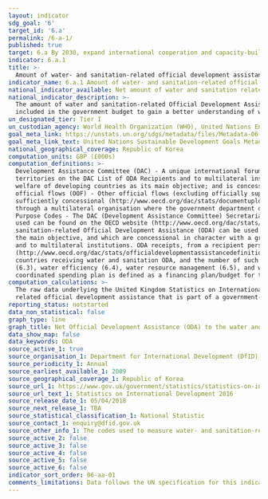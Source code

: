 ```yaml
---
layout: indicator
sdg_goal: '6'
target_id: '6.a'
permalink: /6-a-1/
published: true
target: 6.a By 2030, expand international cooperation and capacity-building support to developing countries in water- and sanitation-related activities and programmes, including water harvesting, desalination, water efficiency, wastewater treatment, recycling and reuse technologies
indicator: 6.a.1
title: >-
  Amount of water- and sanitation-related official development assistance that is part of a government-coordinated spending plan
indicator_name: 6.a.1 Amount of water- and sanitation-related official development assistance that is part of a government-coordinated spending plan
national_indicator_available: Net amount of water and sanitation related official development assistance that is part of a government-coordinated spending plan
national_indicator_description: >-
  The amount of water and sanitation-related Official Development Assistance (ODA) is a quantifiable measurement as a proxy for “international cooperation and capacity development support” in financial terms. It is essential to be able to assess ODA in proportion with how much of it is
  included in the government budget to gain a better understanding of whether donors are aligned with national governments while highlighting total water and sanitation ODA disbursements to developing countries over time.
un_designated_tier: Tier I
un_custodian_agency: World Health Organization (WHO), United Nations Environment Programme (UNEP), Organisation for Economic Co-operation and Development (OECD)
goal_meta_link: https://unstats.un.org/sdgs/metadata/files/Metadata-06-0A-01.pdf
goal_meta_link_text: United Nations Sustainable Development Goals Metadata (PDF 398 KB)
national_geographical_coverage: Republic of Korea
computation_units: GBP (£000s) 
computation_definitions: >-
  Development Assistance Committee (DAC) - A unique international forum of many of the largest funders of aid, including 30 DAC Members. The World Bank, IMF and UNDP participate as observers. Official development assistance (ODA) - The DAC defines ODA as “those flows to countries and
  territories on the DAC List of ODA Recipients and to multilateral institutions which are i) provided by official agencies, including state and local governments, or by their executive agencies; and ii) each transaction is administered with the promotion of the economic development and
  welfare of developing countries as its main objective; and is concessional in character and conveys a grant element of at least 25 per cent (calculated at a rate of discount of 10 per cent) (http://www.oecd.org/dac/stats/officialdevelopmentassistancedefinitionandcoverage.htm). Other
  official flows (OOF) - Other official flows (excluding officially supported export credits) are defined as transactions by the official sector which do not meet the conditions for eligibility as ODA, either because they are not primarily aimed at development, or because they are not
  sufficiently concessional (http://www.oecd.org/dac/stats/documentupload/DCDDAC(2016)3FINAL.pdf - Para 24). Bilateral Aid -  Bilateral aid covers all aid provided by donor countries when the recipient country, sector or project is known. Bilateral aid also includes aid that is channelled
  through a multilateral organisation where the government department determines the country, sector or theme that the funds will be spent on. Multilateral Aid -  This is aid delivered in the form of core contributions to organisations on the DAC List of Multilateral Organisations.
  Purpose Codes - The DAC (Development Assistance Committee) Secretariat maintains various code lists which are used by donors to report on their aid flows to the DAC databases.  In addition, these codes are used to classify information in the DAC databases. The sector classification codes
  used can be found on the OECD website (http://www.oecd.org/dac/stats/purposecodessectorclassification.htm). “International cooperation and capacity-building support” implies aid (most of it quantifiable) in the form of grants or loans by external support agencies. The amount of water and
  sanitation-related Official Development Assistance (ODA) can be used as a proxy for this, captured by OECD Creditor Reporting  System (CRS). ODA is defined as flows of official financing administered with the promotion of the economic development and welfare of developing countries as
  the main objective, and which are concessional in character with a grant element of at least 25 per cent (using a fixed 10 per cent rate of discount). By convention, ODA flows comprise contributions of donor government agencies, at all levels, to developing countries (“bilateral ODA”)
  and to multilateral institutions. ODA receipts, from a recipient perspective, comprise disbursements by bilateral donors and multilateral institutions. Lending by export credit agencies—with the pure purpose of export promotion—is excluded
  (http://www.oecd.org/dac/stats/officialdevelopmentassistancedefinitionandcoverage.htm). “Developing countries” refer to countries, which are eligible to receive official development assistance (http://www.oecd.org/dac/stats/daclist.htm). This limits the scope of reporting to those
  countries receiving water and sanitation ODA, and the number of such countries is expected to decrease going forward. Water and sanitation-related activities and programmes include those for water supply, sanitation and hygiene (WASH) (targets 6.1, 6.2), wastewater and water quality
  (6.3), water efficiency (6.4), water resource management (6.5), and water-related ecosystems (6.6). As per target 6.a wording, it includes activities and programmes for water harvesting, desalination, water efficiency, wastewater treatment, recycling and reuse technologies. A government
  coordinated spending plan is defined as a financing plan/budget for the water and sanitation sector, clearly assessing the available sources of finance and strategies for financing future needs.
computation_calculations: >-
  The raw data underlying the United Kingdom Statistics on International Development was summed around appropriate aid description CRS codes, bilateral and multilateral classification, donor recipient countries, and type of aid codes. The codes used to measure  water- and sanitation-
  related official development assistance that is part of a government-coordinated spending plan sit under DAC 5 CODE 140.
reporting_status: notstarted
data_non_statistical: false
graph_type: line
graph_title: Net Official Development Assistance (ODA) to the water and sanitation sectors GBP £000’s
data_show_map: false
data_keywords: ODA
source_active_1: true
source_organisation_1: Department for International Development (DfID)
source_periodicity_1: Annual
source_earliest_available_1: 2009
source_geographical_coverage_1: Republic of Korea
source_url_1: https://www.gov.uk/government/statistics/statistics-on-international-development-2016
source_url_text_1: Statistics on International Development 2016
source_release_date_1: 05/04/2018
source_next_release_1: TBA
source_statistical_classification_1: National Statistic
source_contact_1: enquiry@dfid.gov.uk
source_other_info_1: The codes used to measure water- and sanitation-related official development assistance that is part of a government-coordinated spending plan sit under DAC 5 CODE 140. 
source_active_2: false
source_active_3: false
source_active_4: false
source_active_5: false
source_active_6: false
indicator_sort_order: 06-aa-01
comments_limitations: Data follows the UN specification for this indicator. This indicator has not been identified in collaboration with topic experts.
---
```


